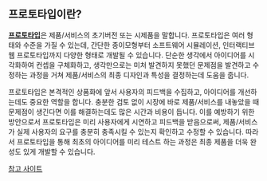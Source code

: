 ## 프로토타입이란?
[**프로토타입**](https://terms.naver.com/entry.naver?docId=2028579&cid=42914&categoryId=42916)은 제품/서비스의 초기버전 또는 시제품을 말합니다. 프로토타입은 여러 형태와 수준을 가질 수 있는데, 간단한 종이모형부터 소프트웨어 시뮬레이션, 인터랙티브 웹 프로토타입까지 다양한 형태로 개발될 수 있습니다. 단순한 생각에서 아이디어를 시각화하여 컨셉을 구체화하고, 생각만으로는 미처 발견하지 못했던 문제점을 발견하고 수정하는 과정을 거쳐 제품/서비스의 최종 디자인과 특성을 결정하는데 도움을 줍니다.

프로토타입은 본격적인 상품화에 앞서 사용자의 피드백을 수집하고, 아이디어를 개선하는데도 중요한 역할을 합니다. 충분한 검토 없이 시장에 바로 제품/서비스를 내놓았을 때 문제점이 생긴다면 이를 해결하는데도 많은 시간과 비용이 듭니다. 이를 예방하기 위한 방안으로서 프로토타입은 미리 사용자에게 시연하고 피드백을 받음으로써, 제품/서비스가 실제 사용자의 요구를 충분히 충족시킬 수 있는지 확인하고 수정할 수 있습니다. 따라서 프로토타입을 통해 최초의 아이디어를 미리 테스트 하는 과정은 최종 제품을 더욱 완성도 있게 개발할 수 있습니다.

[참고 사이트](https://pearlluck.tistory.com/649)